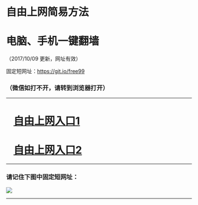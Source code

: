﻿# 自由上网简易方法

# 电脑、手机一键翻墙

（2017/10/09 更新，网址有效）

固定短网址：https://git.io/free99

### （微信如打不开，请转到浏览器打开）


***





# &nbsp;&nbsp; <a href="http://ft697726311.fwq-tz-1001.info/fwqtz01.html?t=100900117924 " target="_blank">自由上网入口1</a>
# &nbsp;&nbsp; <a href="http://ft224237887.fwq-tz-1002.info/fwqtz02.html?t=100900111684 " target="_blank">自由上网入口2</a>
***

### 请记住下图中固定短网址：

<img src="https://s3-us-west-2.amazonaws.com/fwq-1001/yjfq-20170905okok.png" /> 


***

